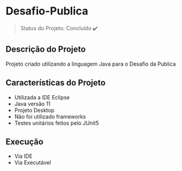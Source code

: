 # Desafio-Publica

> Status do Projeto: Concluído :heavy_check_mark:

## Descrição do Projeto

Projeto criado utilizando a linguagem Java para o Desafio da Publica 

## Características do Projeto

- Utilizada a IDE Eclipse
- Java versão 11
- Projeto Desktop
- Não foi utilizado frameworks
- Testes unitários feitos pelo JUnit5

## Execução

- Via IDE
- Via Executável
